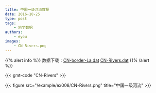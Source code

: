 ```yaml
---
title: 中国一级河流数据
date: 2016-10-25
type: post
tags:
    - 地学数据
authors:
    - eyou
images:
    - CN-Rivers.png
---
```


{{% alert info %}}
数据下载：[CN-border-La.dat](/data/CN-border-La.dat) [CN-Rivers.dat](/data/CN-Rivers.dat)
{{% /alert %}}

{{< gmt-code "CN-Rivers" >}}

{{< figure src="/example/ex008/CN-Rivers.png" title="中国一级河流" >}}
